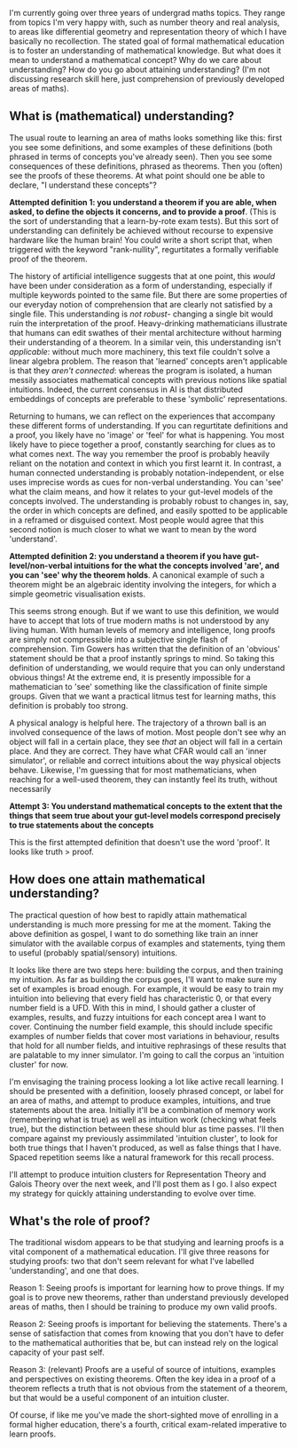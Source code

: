 I'm currently going over three years of undergrad maths topics. They range from topics I'm very happy with, such as number theory and real analysis, to areas like differential geometry and representation theory of which I have basically no recollection. The stated goal of formal mathematical education is to foster an understanding of mathematical knowledge. But what does it mean to understand a mathematical concept? Why do we care about understanding? How do you go about attaining understanding? (I'm not discussing research skill here, just comprehension of previously developed areas of maths).

## What is (mathematical) understanding?

The usual route to learning an area of maths looks something like this: first you see some definitions, and some examples of these definitions (both phrased in terms of concepts you've already seen). Then you see some consequences of these definitions, phrased as theorems. Then you (often) see the proofs of these theorems. At what point should one be able to declare, "I understand these concepts"?

**Attempted definition 1: you understand a theorem if you are able, when asked, to define the objects it concerns, and to provide a proof**. (This is the sort of understanding that a learn-by-rote exam tests). But this sort of understanding can definitely be achieved without recourse to expensive hardware like the human brain! You could write a short script that, when triggered with the keyword "rank-nullity", regurtitates a formally verifiable proof of the theorem. 

The history of artificial intelligence suggests that at one point, this *would* have been under consideration as a form of understanding, especially if multiple keywords pointed to the same file. But there are some properties of our everyday notion of comprehension that are clearly not satisfied by a single file. This understanding is *not robust*- changing a single bit would ruin the interpretation of the proof. Heavy-drinking mathematicians illustrate that humans can edit swathes of their mental architecture without harming their understanding of a theorem. In a similar vein, this understanding isn't *applicable*: without much more machinery, this text file couldn't solve a linear algebra problem. The reason that 'learned' concepts aren't applicable is that they *aren't connected*: whereas the program is isolated, a human messily associates mathematical concepts with previous notions like spatial intuitions. Indeed, the current consensus in AI is that distributed embeddings of concepts are preferable to these 'symbolic' representations.

Returning to humans, we can reflect on the experiences that accompany these different forms of understanding. If you can regurtitate definitions and a proof, you likely have no 'image' or 'feel' for what is happening. You most likely have to piece together a proof, constantly searching for clues as to what comes next. The way you remember the proof is probably heavily reliant on the notation and context in which you first learnt it. In contrast, a human connected understanding is probably notation-independent, or else uses imprecise words as cues for non-verbal understanding. You can 'see' what the claim means, and how it relates to your gut-level models of the concepts involved. The understanding is probably robust to changes in, say, the order in which concepts are defined, and easily spotted to be applicable in a reframed or disguised context. Most people would agree that this second notion is much closer to what we want to mean by the word 'understand'.

**Attempted definition 2: you understand a theorem if you have gut-level/non-verbal intuitions for the what the concepts involved 'are', and you can 'see' why the theorem holds**. A canonical example of such a theorem might be an algebraic identity involving the integers, for which a simple geometric visualisation exists.

This seems strong enough. But if we want to use this definition, we would have to accept that lots of true modern maths is not understood by any living human. With human levels of memory and intelligence, long proofs are simply not compressible into a subjective single flash of comprehension. Tim Gowers has written that the definition of an 'obvious' statement should be that a proof instantly springs to mind. So taking this definition of understanding, we would require that you can only understand obvious things! At the extreme end, it is presently impossible for a mathematician to 'see' something like the classification of finite simple groups. Given that we want a practical litmus test for learning maths, this definition is probably too strong. 

A physical analogy is helpful here. The trajectory of a thrown ball is an involved consequence of the laws of motion. Most people don't see why an object will fall in a certain place, they see *that* an object will fall in a certain place. And they are correct. They have what CFAR would call an 'inner simulator', or reliable and correct intuitions about the way physical objects behave. Likewise, I'm guessing that for most mathematicians, when reaching for a well-used theorem, they can instantly feel its truth, without necessarily 

**Attempt 3: You understand mathematical concepts to the extent that the things that seem true about your gut-level models correspond precisely to true statements about the concepts**

This is the first attempted definition that doesn't use the word 'proof'. It looks like truth > proof.

## How does one attain mathematical understanding?

The practical question of how best to rapidly attain mathematical understanding is much more pressing for me at the moment. Taking the above definition as gospel, I want to do something like train an inner simulator with the available corpus of examples and statements, tying them to useful (probably spatial/sensory) intuitions.

It looks like there are two steps here: building the corpus, and then training my intuition. As far as building the corpus goes, I'll  want to make sure my set of examples is broad enough. For example, it would be easy to train my intuition into believing that every field has characteristic 0, or that every number field is a UFD. With this in mind, I should gather a cluster of examples, results, and fuzzy intuitions for each concept area I want to cover. Continuing the number field example, this should include specific examples of number fields that cover most variations in behaviour, results that hold for all number fields, and intuitive rephrasings of these results that are palatable to my inner simulator. I'm going to call the corpus an 'intuition cluster' for now.

I'm envisaging the training process looking a lot like active recall learning. I should be presented with a definition, loosely phrased concept, or label for an area of maths, and attempt to produce examples, intuitions, and true statements about the area. Initially it'll be a combination of memory work (remembering what is true) as well as intuition work (checking what feels true), but the distinction between these should blur as time passes. I'll then compare against my previously assimmilated 'intuition cluster', to look for both true things that I haven't produced, as well as false things that I have. Spaced repetition seems like a natural framework for this recall process.

I'll attempt to produce intuition clusters for Representation Theory and Galois Theory over the next week, and I'll post them as I go. I also expect my strategy for quickly attaining understanding to evolve over time.

## What's the role of proof?

The traditional wisdom appears to be that studying and learning proofs is a vital component of a mathematical education. I'll give three reasons for studying proofs: two that don't seem relevant for what I've labelled 'understanding', and one that does.

Reason 1: Seeing proofs is important for learning how to prove things. If my goal is to prove new theorems, rather than understand previously developed areas of maths, then I should be training to produce my own valid proofs.

Reason 2: Seeing proofs is important for believing the statements. There's a sense of satisfaction that comes from knowing that you don't have to defer to the mathematical authorities that be, but can instead rely on the logical capacity of your past self.

Reason 3: (relevant) Proofs are a useful of source of intuitions, examples and perspectives on existing theorems. Often the key idea in a proof of a theorem reflects a truth that is not obvious from the statement of a theorem, but that would be a useful component of an intuition cluster.

Of course, if like me you've made the short-sighted move of enrolling in a formal higher education, there's a fourth, critical exam-related imperative to learn proofs.
